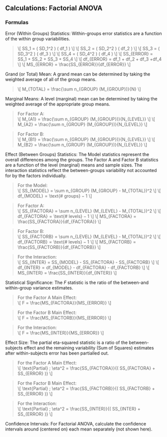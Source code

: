 ## Calculations: Factorial ANOVA

### Formulas

Error (Within Groups) Statistics: Within-groups error statistics are a function of the within group variabilities.

> \\[ SS_1 = ( SD_1^2 ) ( df_1 ) \\]
> \\[ SS_2 = ( SD_2^2 ) ( df_2 ) \\]
> \\[ SS_3 = ( SD_3^2 ) ( df_3 ) \\]
> \\[ SS_4 = ( SD_4^2 ) ( df_4 ) \\]
> \\[ SS_{ERROR} = SS_1 + SS_2 + SS_3 + SS_4 \\]
> \\[ df_{ERROR} = df_1 + df_2 + df_3 +df_4 \\]
> \\[ MS_{ERROR} = \frac{SS_{ERROR}}{df_{ERROR}} \\]

Grand (or Total) Mean: A grand mean can be determined by taking the weighted average of all of the group means.

> \\[ M_{TOTAL} = \frac{\sum n_{GROUP} (M_{GROUP})}{N} \\]

Marginal Means: A level (marginal) mean can be determined by taking the weighted average of the appropriate group means.

> For Factor A:  
> \\[ M_{A1} = \frac{\sum n_{GROUP} (M_{GROUP})}{N_{LEVEL}} \\]
> \\[ M_{A2} = \frac{\sum n_{GROUP} (M_{GROUP})}{N_{LEVEL}} \\]

> For Factor B:  
> \\[ M_{B1} = \frac{\sum n_{GROUP} (M_{GROUP})}{N_{LEVEL}} \\]
> \\[ M_{B2} = \frac{\sum n_{GROUP} (M_{GROUP})}{N_{LEVEL}} \\]

Effect (Between Groups) Statistics: The Model statistics represent the overall differences among the groups. The Factor A and Factor B statistics are a function of the level (marginal) means and sample sizes. The interaction statistics reflect the between-groups variability not accounted for by the factors individually.

> For the Model:  
> \\[ SS_{MODEL} = \sum n_{GROUP} (M_{GROUP} - M_{TOTAL})^2 \\]
> \\[ df_{MODEL} = \text{# groups} − 1 \\]

> For Factor A:  
> \\[ SS_{FACTORA} = \sum n_{LEVEL} (M_{LEVEL} - M_{TOTAL})^2 \\]
> \\[ df_{FACTORA} = \text{# levels} − 1 \\]
> \\[ MS_{FACTORA} = \frac{SS_{FACTORA}}{df_{FACTORA}} \\]

> For Factor B:  
> \\[ SS_{FACTORB} = \sum n_{LEVEL} (M_{LEVEL} - M_{TOTAL})^2 \\]
> \\[ df_{FACTORB} = \text{# levels} − 1 \\]
> \\[ MS_{FACTORB} = \frac{SS_{FACTORB}}{df_{FACTORB}} \\]

> For the Interaction:  
> \\[ SS_{INTER} = SS_{MODEL} - SS_{FACTORA} - SS_{FACTORB} \\]
> \\[ df_{INTER} = df_{MODEL} - df_{FACTORA} - df_{FACTORB} \\]
> \\[ MS_{INTER} = \frac{SS_{INTER}}{df_{INTER}} \\]

Statistical Significance: The *F* statistic is the ratio of the between-and within-group variance estimates. 

> For the Factor A Main Effect:  
> \\[ F = \frac{MS_{FACTORA}}{MS_{ERROR}} \\]

> For the Factor B Main Effect:  
> \\[ F = \frac{MS_{FACTORB}}{MS_{ERROR}} \\]

> For the Interaction:  
> \\[ F = \frac{MS_{INTER}}{MS_{ERROR}} \\]

Effect Size: The partial eta-squared statistic is a ratio of the between-subjects effect and the remaining variability (Sum of Squares) estimates after within-subjects error has been partialled out.

> For the Factor A Main Effect:  
> \\[ \text{Partial} \; \eta^2 = \frac{SS_{FACTORA}}{( SS_{FACTORA} + SS_{ERROR} )} \\]

> For the Factor B Main Effect:  
> \\[ \text{Partial} \; \eta^2 = \frac{SS_{FACTORB}}{( SS_{FACTORB} + SS_{ERROR} )} \\]

> For the Interaction:  
> \\[ \text{Partial} \; \eta^2 = \frac{SS_{INTER}}{( SS_{INTER} + SS_{ERROR} )} \\]

Confidence Intervals: For Factorial ANOVA, calculate the confidence intervals around (centered on) each mean separately (not shown here).
